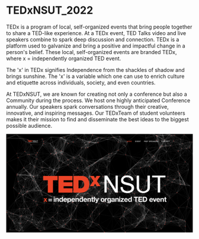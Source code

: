 # TEDxNSUT_2022
TEDx is a program of local, self-organized events that bring people together to share a TED-like experience. At a TEDx event, TED Talks video and live speakers combine to spark deep discussion and connection. TEDx is a platform used to galvanize and bring a positive and impactful change in a person's belief. These local, self-organized events are branded TEDx, where x = independently organized TED event. 

The 'x' in TEDx signifies Independence from the shackles of shadow and brings sunshine. The 'x' is a variable which one can use to enrich culture and etiquette across individuals, society, and even countries. 

At TEDxNSUT, we are known for creating not only a conference but also a  Community during the process. We host one highly anticipated Conference annually. Our speakers spark conversations through their creative, innovative, and inspiring messages. Our TEDxTeam of student volunteers makes it their mission to find and disseminate the best ideas to the biggest possible audience.

![](assets/img/screenshot.png)
